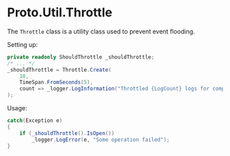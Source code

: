 # Proto.Util.Throttle

The `Throttle` class is a utility class used to prevent event flooding.


Setting up:

```csharp
private readonly ShouldThrottle _shouldThrottle;
/* ... */
_shouldThrottle = Throttle.Create(
    10,
    TimeSpan.FromSeconds(5),
    count => _logger.LogInformation("Throttled {LogCount} logs for component xyz", count)
);
```

Usage:

```csharp
catch(Exception e)
{
    if (_shouldThrottle().IsOpen())
        _logger.LogError(e, "Some operation failed");
}
```
